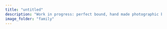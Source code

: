 ```yaml
---
title: "untitled"
description: "Work in progress: perfect bound, hand made photographic book documenting life, family and religion in Slovakia."
image_folder: "family"
---
```

